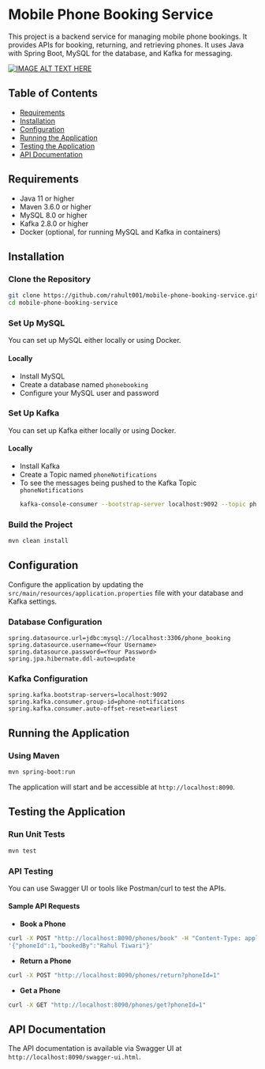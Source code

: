# Mobile Phone Booking Service

This project is a backend service for managing mobile phone bookings. It provides APIs for booking, returning, and retrieving phones. It uses Java with Spring Boot, MySQL for the database, and Kafka for messaging.

[![IMAGE ALT TEXT HERE](https://img.youtube.com/vi/Q_6Rm4Tdh5g/0.jpg)](https://www.youtube.com/watch?v=Q_6Rm4Tdh5g)

## Table of Contents

- [Requirements](#requirements)
- [Installation](#installation)
- [Configuration](#configuration)
- [Running the Application](#running-the-application)
- [Testing the Application](#testing-the-application)
- [API Documentation](#api-documentation)

## Requirements

- Java 11 or higher
- Maven 3.6.0 or higher
- MySQL 8.0 or higher
- Kafka 2.8.0 or higher
- Docker (optional, for running MySQL and Kafka in containers)

## Installation

### Clone the Repository

```sh
git clone https://github.com/rahult001/mobile-phone-booking-service.git
cd mobile-phone-booking-service
```
### Set Up MySQL
You can set up MySQL either locally or using Docker.

#### Locally
- Install MySQL
- Create a database named `phonebooking`
- Configure your MySQL user and password
### Set Up Kafka
You can set up Kafka either locally or using Docker.

#### Locally
- Install Kafka
- Create a Topic named `phoneNotifications`
- To see the messages being pushed to the Kafka Topic `phoneNotifications`
  ```sh
  kafka-console-consumer --bootstrap-server localhost:9092 --topic phoneNotifications --from-beginning 
  ```

### Build the Project
```sh
mvn clean install
```
## Configuration
Configure the application by updating the `src/main/resources/application.properties` file with your database and Kafka
settings.
### Database Configuration
```properties
spring.datasource.url=jdbc:mysql://localhost:3306/phone_booking
spring.datasource.username=<Your Username>
spring.datasource.password=<Your Password>
spring.jpa.hibernate.ddl-auto=update
```
### Kafka Configuration
```properties
spring.kafka.bootstrap-servers=localhost:9092
spring.kafka.consumer.group-id=phone-notifications
spring.kafka.consumer.auto-offset-reset=earliest
```
## Running the Application
### Using Maven
```sh
mvn spring-boot:run
```
The application will start and be accessible at `http://localhost:8090`.
## Testing the Application
### Run Unit Tests
```sh
mvn test
```
### API Testing
You can use Swagger UI or tools like Postman/curl to test the APIs.
#### Sample API Requests
- **Book a Phone**
 ```sh
 curl -X POST "http://localhost:8090/phones/book" -H "Content-Type: application/json" -d
'{"phoneId":1,"bookedBy":"Rahul Tiwari"}'
 ```
- **Return a Phone**
 ```sh
 curl -X POST "http://localhost:8090/phones/return?phoneId=1"
 ```
- **Get a Phone**
 ```sh
 curl -X GET "http://localhost:8090/phones/get?phoneId=1"
 ```
## API Documentation
The API documentation is available via Swagger UI at `http://localhost:8090/swagger-ui.html`.

